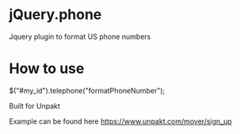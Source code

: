 jQuery.phone
============

Jquery plugin to format US phone numbers

How to use
============
$("#my_id").telephone("formatPhoneNumber");


Built for Unpakt

Example can be found here https://www.unpakt.com/mover/sign_up
